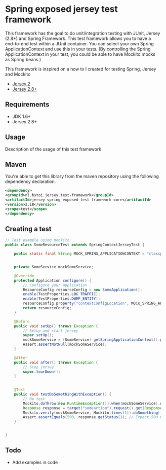 Spring exposed jersey test framework
====================================

This framework has the goal to do unit/integration testing with JUnit, Jersey (2.8+) and Spring Framework. This test framework
allows you to have a end-to-end test within a JUnit container. You can select your own Spring ApplicationContext and 
use this in your tests. (By controlling the Spring ApplicationContext in your test, you could be able to have Mockito 
mocks as Spring beans.)

This framework is inspired on a how to I created for testing Spring, Jersey and Mockito

- [Jersey 2](https://github.com/Hylke1982/jersey2-spring-test-example/tree/master)
- [Jersey 2.8+](https://github.com/Hylke1982/jersey2-spring-test-example/tree/jersey-2.8)

Requirements
------------

- JDK 1.6+
- Jersey 2.8+

Usage
-----

Description of the usage of this test framework

Maven
-----

You're able to get this library from the maven repository using the following dependency declaration.

```xml
<dependency>
<groupId>nl.bstoi.jersey.test-framework</groupId>
<artifactId>jersey-spring-exposed-test-framework-core</artifactId>
<version>2.18</version>
<scope>test</scope>
</dependency>
```

Creating a test
---------------

```java
// Test example using mockito
public class SomeResourceTest extends SpringContextJerseyTest {

    public static final String MOCK_SPRING_APPLICATIONCONTEXT = "classpath:mockApplicationContext.xml";


    private SomeService mockSomeService;

    @Override
    protected Application configure() {
        // Configure your application
        ResourceConfig resourceConfig = new SomeApplication();
        enable(TestProperties.LOG_TRAFFIC);
        enable(TestProperties.DUMP_ENTITY);
        resourceConfig.property("contextConfigLocation", MOCK_SPRING_APPLICATIONCONTEXT); // Set which application context to use
        return resourceConfig;
    }

    @Before
    public void setUp() throws Exception {
        // Setup and start jersey
        super.setUp();
        mockSomeService = (SomeService) getSpringApplicationContext().getBean("someService");
        Assert.assertNotNull(mockSomeService);
    }

    @After
    public void after() throws Exception {
        // Stop jersey
        super.tearDown();
    }
    

    @Test
    public void testDoSomethingWithException() {
        // Do test
        Mockito.doThrow(new RuntimeException()).when(mockSomeService).doSomething();
        Response response = target("someaction").request().get(Response.class);
        Mockito.verify(mockSomeService, Mockito.times(1)).doSomething();  // Validate if doSomething() is called
        Assert.assertEquals(500, response.getStatus()); // Expect 500 when exception is thrown
    }


}
```

Todo
----

- Add examples in code
